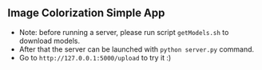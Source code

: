 ## Image Colorization Simple App

- Note: before running a server, please run script `getModels.sh` to download models.
- After that the server can be launched with `python server.py` command. 
- Go to `http://127.0.0.1:5000/upload` to try it :)